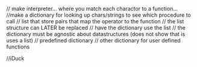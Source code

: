 // make interpreter... where you match each charactor to a function... 
    //make a dictionary for looking up chars/strings to see which procedure to call
    // list that store pairs that map the operator to the function
    // the list structure can LATER be replaced
    // have the dictionary use the list
    // the dictionary must be agnostic about datastructures (does not show that is uses a list)
    // predefined dictionary
    // other dictionary for user defined functions

//iDuck